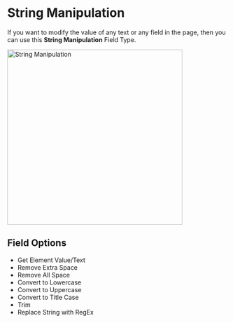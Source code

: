 # String Manipulation

If you want to modify the value of any text or any field in the page, then you can use this **String Manipulation** Field Type.

<img src="/image/string-manipulation-01.png" width="400" height="400" alt="String Manipulation">

## Field Options

- Get Element Value/Text
- Remove Extra Space
- Remove All Space
- Convert to Lowercase
- Convert to Uppercase
- Convert to Title Case
- Trim
- Replace String with RegEx
